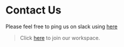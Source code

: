# Contact Us

Please feel free to ping us on slack using [here](https://stackturing.slack.com/archives/C03FHN8U8LS)

> Click [here](https://join.slack.com/t/stackturing/shared_invite/zt-18vfkp2jp-v_dGaQY~3mdRzzEjAx3q4Q) to join our workspace.
